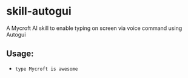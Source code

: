 # skill-autogui
A Mycroft AI skill to enable typing on screen via voice command using Autogui

## Usage:
* `type Mycroft is awesome`

